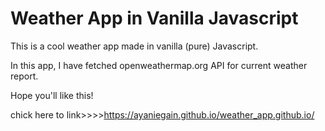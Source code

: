 # Weather App in Vanilla Javascript

This is a cool weather app made in vanilla (pure) Javascript.

In this app, I have fetched openweathermap.org API for current weather report.

Hope you'll like this!


chick here to link>>>>https://ayaniegain.github.io/weather_app.github.io/

